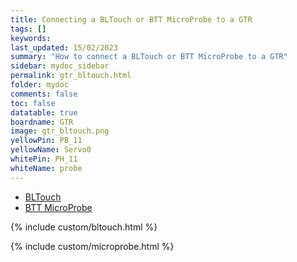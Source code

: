 ```yaml
---
title: Connecting a BLTouch or BTT MicroProbe to a GTR
tags: []
keywords: 
last_updated: 15/02/2023
summary: "How to connect a BLTouch or BTT MicroProbe to a GTR"
sidebar: mydoc_sidebar
permalink: gtr_bltouch.html
folder: mydoc
comments: false
toc: false
datatable: true
boardname: GTR
image: gtr_bltouch.png
yellowPin: PB_11
yellowName: Servo0
whitePin: PH_11
whiteName: probe
---
```


<ul id="profileTabs" class="nav nav-tabs">
  <li class="active"><a class="noCrossRef" href="#bltouch" data-toggle="tab">BLTouch</a></li>  
	<li><a class="noCrossRef" href="#micro" data-toggle="tab">BTT MicroProbe</a></li>
</ul>
  <div class="tab-content">
<div role="tabpanel" class="tab-pane active" id="bltouch" markdown="1">

{% include custom/bltouch.html %}

</div>

<div role="tabpanel" class="tab-pane" id="micro" markdown="1">

{% include custom/microprobe.html %}

</div>

</div>

